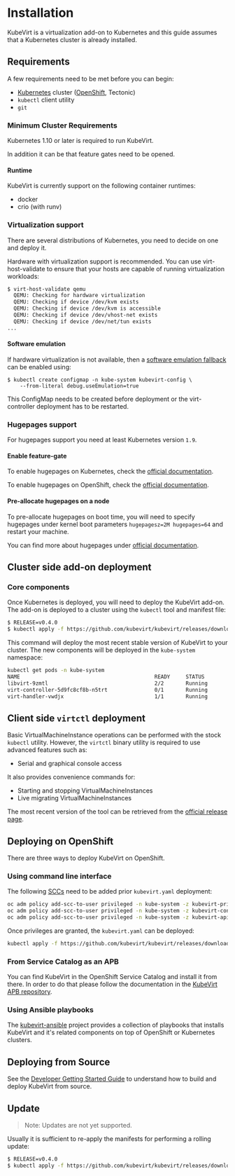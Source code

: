 # Installation

KubeVirt is a virtualization add-on to Kubernetes and this guide assumes that a Kubernetes cluster is already installed.

## Requirements

A few requirements need to be met before you can begin:

* [Kubernetes](https://kubernetes.io) cluster \([OpenShift](https://github.com/openshift/origin), Tectonic\)
* `kubectl` client utility
* `git`

### Minimum Cluster Requirements

Kubernetes 1.10 or later is required to run KubeVirt.

In addition it can be that feature gates need to be opened.

#### Runtime

KubeVirt is currently support on the following container runtimes:

- docker
- crio (with runv)

### Virtualization support

There are several distributions of Kubernetes, you need to decide on one and deploy it.

Hardware with virtualization support is recommended. You can use virt-host-validate to ensure that your hosts are capable of running virtualization workloads:

```bash
$ virt-host-validate qemu
  QEMU: Checking for hardware virtualization                                 : PASS
  QEMU: Checking if device /dev/kvm exists                                   : PASS
  QEMU: Checking if device /dev/kvm is accessible                            : PASS
  QEMU: Checking if device /dev/vhost-net exists                             : PASS
  QEMU: Checking if device /dev/net/tun exists                               : PASS
...
```

#### Software emulation

If hardware virtualization is not available, then a [software emulation fallback](https://github.com/kubevirt/kubevirt/blob/master/docs/software-emulation.md) can be enabled using:

```
$ kubectl create configmap -n kube-system kubevirt-config \
    --from-literal debug.useEmulation=true
```

This ConfigMap needs to be created before deployment or the virt-controller deployment has to be restarted.

### Hugepages support

For hugepages support you need at least Kubernetes version `1.9`.

#### Enable feature-gate

To enable hugepages on Kubernetes, check the [official documentation](https://v1-9.docs.kubernetes.io/docs/tasks/manage-hugepages/scheduling-hugepages/#before-you-begin).

To enable hugepages on OpenShift, check the [official documentation](https://docs.openshift.org/3.9/scaling_performance/managing_hugepages.html#huge-pages-prerequisites).

#### Pre-allocate hugepages on a node

To pre-allocate hugepages on boot time, you will need to specify hugepages under kernel boot parameters `hugepagesz=2M hugepages=64` and restart your machine.

You can find more about hugepages under [official documentation](https://www.kernel.org/doc/Documentation/vm/hugetlbpage.txt).

## Cluster side add-on deployment

### Core components

Once Kubernetes is deployed, you will need to deploy the KubeVirt add-on. The add-on is deployed to a cluster using the `kubectl` tool and manifest file:

```bash
$ RELEASE=v0.4.0
$ kubectl apply -f https://github.com/kubevirt/kubevirt/releases/download/${RELEASE}/kubevirt.yaml
```

This command will deploy the most recent stable version of KubeVirt to your cluster. The new components will be deployed in the `kube-system` namespace:

```bash
kubectl get pods -n kube-system
NAME                                           READY     STATUS        RESTARTS   AGE
libvirt-9zmtl                                  2/2       Running       0          28m
virt-controller-5d9fc8cf8b-n5trt               0/1       Running       0          27m
virt-handler-vwdjx                             1/1       Running       0          28m
```

## Client side `virtctl` deployment

Basic VirtualMachineInstance operations can be performed with the stock `kubectl` utility. However, the `virtctl` binary utility is required to use advanced features such as:

* Serial and graphical console access

It also provides convenience commands for:

* Starting and stopping VirtualMachineInstances
* Live migrating VirtualMachineInstances

The most recent version of the tool can be retrieved from the [official release page](https://github.com/kubevirt/kubevirt/releases).

## Deploying on OpenShift

There are three ways to deploy KubeVirt on OpenShift.

### Using command line interface

The following [SCCs](https://docs.openshift.com/container-platform/3.7/admin_guide/manage_scc.html) need to be added prior `kubevirt.yaml` deployment:

```bash
oc adm policy add-scc-to-user privileged -n kube-system -z kubevirt-privileged
oc adm policy add-scc-to-user privileged -n kube-system -z kubevirt-controller
oc adm policy add-scc-to-user privileged -n kube-system -z kubevirt-apiserver
```

Once privileges are granted, the `kubevirt.yaml` can be deployed:

```bash
kubectl apply -f https://github.com/kubevirt/kubevirt/releases/download/${RELEASE}/kubevirt.yaml
```

### From Service Catalog as an APB

You can find KubeVirt in the OpenShift Service Catalog and install it from there. In order to do that please follow the documentation in the [KubeVirt APB repository](https://github.com/ansibleplaybookbundle/kubevirt-apb).

### Using Ansible playbooks

The [kubevirt-ansible](https://github.com/kubevirt/kubevirt-ansible) project provides a collection of playbooks that installs KubeVirt and it's related components on top of OpenShift or Kubernetes clusters.

## Deploying from Source

See the [Developer Getting Started Guide](https://github.com/kubevirt/kubevirt/blob/master/docs/getting-started.md) to understand how to build and deploy KubeVirt from source.

## Update

> Note: Updates are not yet supported.

Usually it is sufficient to re-apply the manifests for performing a rolling update:

```bash
$ RELEASE=v0.4.0
$ kubectl apply -f https://github.com/kubevirt/kubevirt/releases/download/${RELEASE}/kubevirt.yaml
```

